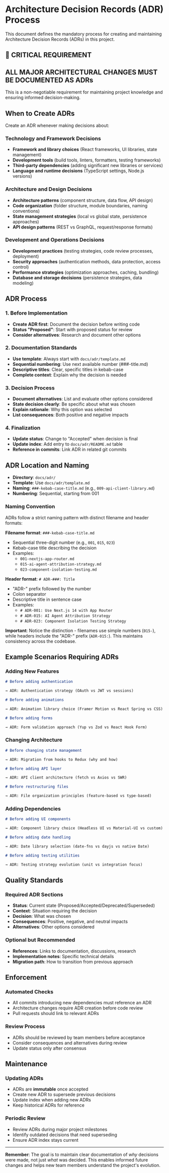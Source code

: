 # Architecture Decision Records (ADR) Process

This document defines the mandatory process for creating and maintaining Architecture Decision Records (ADRs) in this project.

## 🚨 CRITICAL REQUIREMENT

## ALL MAJOR ARCHITECTURAL CHANGES MUST BE DOCUMENTED AS ADRs

This is a non-negotiable requirement for maintaining project knowledge and ensuring informed decision-making.

## When to Create ADRs

Create an ADR whenever making decisions about:

### Technology and Framework Decisions

- **Framework and library choices** (React frameworks, UI libraries, state management)
- **Development tools** (build tools, linters, formatters, testing frameworks)
- **Third-party dependencies** (adding significant new libraries or services)
- **Language and runtime decisions** (TypeScript settings, Node.js versions)

### Architecture and Design Decisions

- **Architecture patterns** (component structure, data flow, API design)
- **Code organization** (folder structure, module boundaries, naming conventions)
- **State management strategies** (local vs global state, persistence approaches)
- **API design patterns** (REST vs GraphQL, request/response formats)

### Development and Operations Decisions

- **Development practices** (testing strategies, code review processes, deployment)
- **Security approaches** (authentication methods, data protection, access control)
- **Performance strategies** (optimization approaches, caching, bundling)
- **Database and storage decisions** (persistence strategies, data modeling)

## ADR Process

### 1. Before Implementation

- **Create ADR first**: Document the decision before writing code
- **Status "Proposed"**: Start with proposed status for review
- **Consider alternatives**: Research and document other options

### 2. Documentation Standards

- **Use template**: Always start with `docs/adr/template.md`
- **Sequential numbering**: Use next available number (###-title.md)
- **Descriptive titles**: Clear, specific titles in kebab-case
- **Complete context**: Explain why the decision is needed

### 3. Decision Process

- **Document alternatives**: List and evaluate other options considered
- **State decision clearly**: Be specific about what was chosen
- **Explain rationale**: Why this option was selected
- **List consequences**: Both positive and negative impacts

### 4. Finalization

- **Update status**: Change to "Accepted" when decision is final
- **Update index**: Add entry to `docs/adr/README.md` table
- **Reference in commits**: Link ADR in related git commits

## ADR Location and Naming

- **Directory**: `docs/adr/`
- **Template**: Use `docs/adr/template.md`
- **Naming**: `###-kebab-case-title.md` (e.g., `009-api-client-library.md`)
- **Numbering**: Sequential, starting from 001

### Naming Convention

ADRs follow a strict naming pattern with distinct filename and header formats:

**Filename format**: `###-kebab-case-title.md`

- Sequential three-digit number (e.g., `001`, `015`, `023`)
- Kebab-case title describing the decision
- Examples:
  - `001-nextjs-app-router.md`
  - `015-ai-agent-attribution-strategy.md`
  - `023-component-isolation-testing.md`

**Header format**: `# ADR-###: Title`

- "ADR-" prefix followed by the number
- Colon separator
- Descriptive title in sentence case
- Examples:
  - `# ADR-001: Use Next.js 14 with App Router`
  - `# ADR-015: AI Agent Attribution Strategy`
  - `# ADR-023: Component Isolation Testing Strategy`

**Important**: Notice the distinction - filenames use simple numbers (`015-`), while headers include the "ADR-" prefix
(`ADR-015:`). This maintains consistency across the codebase.

## Example Scenarios Requiring ADRs

### Adding New Features

```markdown
# Before adding authentication

→ ADR: Authentication strategy (OAuth vs JWT vs sessions)

# Before adding animations

→ ADR: Animation library choice (Framer Motion vs React Spring vs CSS)

# Before adding forms

→ ADR: Form validation approach (Yup vs Zod vs React Hook Form)
```

### Changing Architecture

```markdown
# Before changing state management

→ ADR: Migration from hooks to Redux (why and how)

# Before adding API layer

→ ADR: API client architecture (fetch vs Axios vs SWR)

# Before restructuring files

→ ADR: File organization principles (feature-based vs type-based)
```

### Adding Dependencies

```markdown
# Before adding UI components

→ ADR: Component library choice (Headless UI vs Material-UI vs custom)

# Before adding date handling

→ ADR: Date library selection (date-fns vs dayjs vs native Date)

# Before adding testing utilities

→ ADR: Testing strategy evolution (unit vs integration focus)
```

## Quality Standards

### Required ADR Sections

- **Status**: Current state (Proposed/Accepted/Deprecated/Superseded)
- **Context**: Situation requiring the decision
- **Decision**: What was chosen
- **Consequences**: Positive, negative, and neutral impacts
- **Alternatives**: Other options considered

### Optional but Recommended

- **References**: Links to documentation, discussions, research
- **Implementation notes**: Specific technical details
- **Migration path**: How to transition from previous approach

## Enforcement

### Automated Checks

- All commits introducing new dependencies must reference an ADR
- Architecture changes require ADR creation before code review
- Pull requests should link to relevant ADRs

### Review Process

- ADRs should be reviewed by team members before acceptance
- Consider consequences and alternatives during review
- Update status only after consensus

## Maintenance

### Updating ADRs

- ADRs are **immutable** once accepted
- Create new ADR to supersede previous decisions
- Update index when adding new ADRs
- Keep historical ADRs for reference

### Periodic Review

- Review ADRs during major project milestones
- Identify outdated decisions that need superseding
- Ensure ADR index stays current

---

**Remember**: The goal is to maintain clear documentation of _why_ decisions were made, not just
_what_ was decided. This enables informed future changes and helps new team members understand the
project's evolution.
